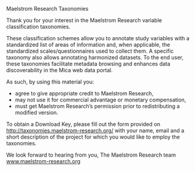Maelstrom Research Taxonomies

Thank you for your interest in the Maelstrom Research variable classification taxonomies. 

These classification schemes allow you to annotate study variables with a standardized list of areas of information and, when applicable, the standardized scales/questionnaires used to collect them. A specific taxonomy also allows annotating harmonized datasets. To the end user, these taxonomies facilitate metadata browsing and enhances data discoverability in the Mica web data portal.

As such, by using this material you:
- agree to give appropriate credit to Maelstrom Research, 
- may not use it for commercial advantage or monetary compensation, 
- must get Maelstrom Research’s permission prior to redistributing a modified version.

To obtain a Download Key, please fill out the form provided on http://taxonomies.maelstrom-research.org/ with your name, email and a short description of the project for which you would like to employ the taxonomies.

We look forward to hearing from you,
The Maelstrom Research team
www.maelstrom-research.org
